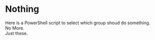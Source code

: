 # Nothing
Here is a PowerShell script to select which group shoud do something.  
No More.  
Just these.  